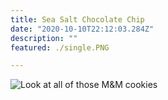 ```yaml
---
title: Sea Salt Chocolate Chip 
date: "2020-10-10T22:12:03.284Z"
description: ""
featured: ./single.PNG

---
```


![Look at all of those M&M cookies](./plate.JPG)
